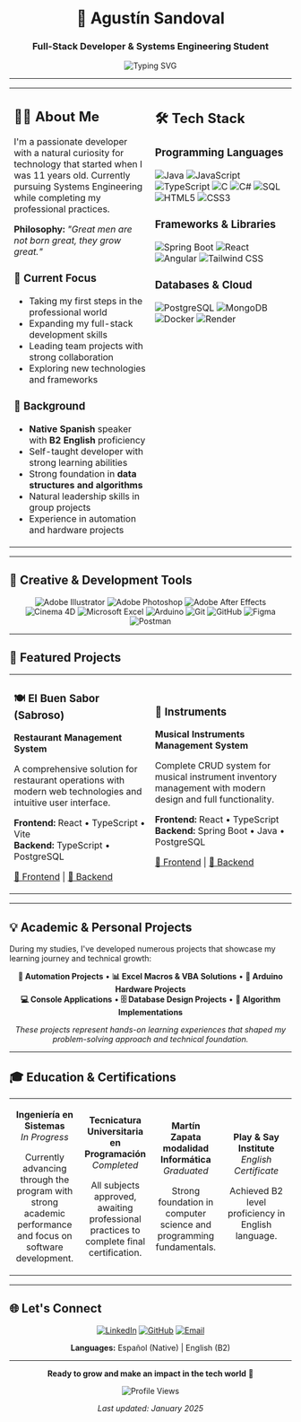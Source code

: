 <div align="center">

# 🚀 Agustín Sandoval
### Full-Stack Developer & Systems Engineering Student

<img src="https://readme-typing-svg.herokuapp.com?font=Fira+Code&weight=500&size=22&pause=1000&color=2F81F7&center=true&vCenter=true&width=600&height=60&lines=From+Argentina+🇦🇷+;Always+learning%2C+always+growing;Great+men+grow+great" alt="Typing SVG" />

---

</div>

<table>
<tr>
<td width="50%" valign="top">

## 👨‍💻 About Me

I'm a passionate developer with a natural curiosity for technology that started when I was 11 years old. Currently pursuing Systems Engineering while completing my professional practices.

**Philosophy:** *"Great men are not born great, they grow great."*

### 🎯 Current Focus
- Taking my first steps in the professional world
- Expanding my full-stack development skills
- Leading team projects with strong collaboration
- Exploring new technologies and frameworks

### 🌟 Background
- **Native Spanish** speaker with **B2 English** proficiency
- Self-taught developer with strong learning abilities
- Strong foundation in **data structures and algorithms**
- Natural leadership skills in group projects
- Experience in automation and hardware projects

</td>
<td width="50%" valign="top">

## 🛠️ Tech Stack

### Programming Languages
![Java](https://img.shields.io/badge/Java-ED8B00?style=for-the-badge&logo=openjdk&logoColor=white)
![JavaScript](https://img.shields.io/badge/JavaScript-F7DF1E?style=for-the-badge&logo=javascript&logoColor=black)
![TypeScript](https://img.shields.io/badge/TypeScript-007ACC?style=for-the-badge&logo=typescript&logoColor=white)
![C](https://img.shields.io/badge/C-00599C?style=for-the-badge&logo=c&logoColor=white)
![C#](https://img.shields.io/badge/C%23-239120?style=for-the-badge&logo=c-sharp&logoColor=white)
![SQL](https://img.shields.io/badge/SQL-4479A1?style=for-the-badge&logo=postgresql&logoColor=white)
![HTML5](https://img.shields.io/badge/HTML5-E34F26?style=for-the-badge&logo=html5&logoColor=white)
![CSS3](https://img.shields.io/badge/CSS3-1572B6?style=for-the-badge&logo=css3&logoColor=white)

### Frameworks & Libraries
![Spring Boot](https://img.shields.io/badge/Spring_Boot-6DB33F?style=for-the-badge&logo=spring-boot&logoColor=white)
![React](https://img.shields.io/badge/React-20232A?style=for-the-badge&logo=react&logoColor=61DAFB)
![Angular](https://img.shields.io/badge/Angular-DD0031?style=for-the-badge&logo=angular&logoColor=white)
![Tailwind CSS](https://img.shields.io/badge/Tailwind_CSS-38B2AC?style=for-the-badge&logo=tailwind-css&logoColor=white)

### Databases & Cloud
![PostgreSQL](https://img.shields.io/badge/PostgreSQL-316192?style=for-the-badge&logo=postgresql&logoColor=white)
![MongoDB](https://img.shields.io/badge/MongoDB-4EA94B?style=for-the-badge&logo=mongodb&logoColor=white)
![Docker](https://img.shields.io/badge/Docker-2496ED?style=for-the-badge&logo=docker&logoColor=white)
![Render](https://img.shields.io/badge/Render-46E3B7?style=for-the-badge&logo=render&logoColor=white)

</td>
</tr>
</table>

---

## 🎨 Creative & Development Tools

<div align="center">

![Adobe Illustrator](https://img.shields.io/badge/Adobe%20Illustrator-FF9A00?style=for-the-badge&logo=adobe%20illustrator&logoColor=white)
![Adobe Photoshop](https://img.shields.io/badge/Adobe%20Photoshop-31A8FF?style=for-the-badge&logo=Adobe%20Photoshop&logoColor=black)
![Adobe After Effects](https://img.shields.io/badge/Adobe%20After%20Effects-9999FF?style=for-the-badge&logo=Adobe%20After%20Effects&logoColor=white)
![Cinema 4D](https://img.shields.io/badge/Cinema%204D-011A6A?style=for-the-badge&logo=cinema4d&logoColor=white)
![Microsoft Excel](https://img.shields.io/badge/Microsoft_Excel-217346?style=for-the-badge&logo=microsoft-excel&logoColor=white)
![Arduino](https://img.shields.io/badge/Arduino-00979D?style=for-the-badge&logo=Arduino&logoColor=white)
![Git](https://img.shields.io/badge/Git-F05032?style=for-the-badge&logo=git&logoColor=white)
![GitHub](https://img.shields.io/badge/GitHub-100000?style=for-the-badge&logo=github&logoColor=white)
![Figma](https://img.shields.io/badge/Figma-F24E1E?style=for-the-badge&logo=figma&logoColor=white)
![Postman](https://img.shields.io/badge/Postman-FF6C37?style=for-the-badge&logo=postman&logoColor=white)

</div>

---

## 🚀 Featured Projects

<table>
<tr>
<td width="50%">

### 🍽️ El Buen Sabor (Sabroso)
**Restaurant Management System**

A comprehensive solution for restaurant operations with modern web technologies and intuitive user interface.

**Frontend:** React • TypeScript • Vite  
**Backend:** TypeScript • PostgreSQL

[🔗 Frontend](https://github.com/LeannGimenezz/sabroso-front) | [🔗 Backend](https://github.com/LeannGimenezz/sabroso-back)

</td>
<td width="50%">

### 🎸 Instruments
**Musical Instruments Management System**

Complete CRUD system for musical instrument inventory management with modern design and full functionality.

**Frontend:** React • TypeScript  
**Backend:** Spring Boot • Java • PostgreSQL

[🔗 Frontend](https://github.com/AgusMS7/instrumentos-frontend) | [🔗 Backend](https://github.com/AgusMS7/instrumentos-back-spring)

</td>
</tr>
</table>

---

## 💡 Academic & Personal Projects

During my studies, I've developed numerous projects that showcase my learning journey and technical growth:

<div align="center">

**🔧 Automation Projects** • **📊 Excel Macros & VBA Solutions** • **🤖 Arduino Hardware Projects**  
**💻 Console Applications** • **🗄️ Database Design Projects** • **🎯 Algorithm Implementations**

*These projects represent hands-on learning experiences that shaped my problem-solving approach and technical foundation.*

</div>

---

## 🎓 Education & Certifications

<table>
<tr>
<td width="25%" align="center">

**Ingeniería en Sistemas**  
*In Progress*

Currently advancing through the program with strong academic performance and focus on software development.

</td>
<td width="25%" align="center">

**Tecnicatura Universitaria en Programación**  
*Completed*

All subjects approved, awaiting professional practices to complete final certification.

</td>
<td width="25%" align="center">

**Martín Zapata modalidad Informática**  
*Graduated*

Strong foundation in computer science and programming fundamentals.

</td>
<td width="25%" align="center">

**Play & Say Institute**  
*English Certificate*

Achieved B2 level proficiency in English language.

</td>
</tr>
</table>

---

## 🌐 Let's Connect

<div align="center">

[![LinkedIn](https://img.shields.io/badge/LinkedIn-0077B5?style=for-the-badge&logo=linkedin&logoColor=white)](https://www.linkedin.com/in/agustín-sandoval-1b6b651b4)
[![GitHub](https://img.shields.io/badge/GitHub-100000?style=for-the-badge&logo=github&logoColor=white)](https://github.com/AgusMS7)
[![Email](https://img.shields.io/badge/Email-D14836?style=for-the-badge&logo=gmail&logoColor=white)](mailto:agustin.matias.sandoval@gmail.com)

**Languages:** Español (Native) | English (B2)

</div>

---

<div align="center">

**Ready to grow and make an impact in the tech world** 🚀

<img src="https://komarev.com/ghpvc/?username=AgusMS7&color=2F81F7&style=flat-square" alt="Profile Views" />

*Last updated: January 2025*

</div>
